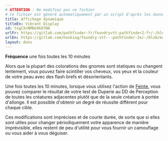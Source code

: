 ```yaml
---
# ATTENTION : Ne modifiez pas ce fichier
# Ce fichier est généré automatiquement par un script d'après les données du module Foundry VTT officiel et de sa traduction
title: Affichage dynamique
titleEn: Vibrant Display
id: txgCXcNMDe9kO7N8
urlFr: https://gitlab.com/pathfinder-fr/foundryvtt-pathfinder2-fr/-/blob/master/data/feats/txgCXcNMDe9kO7N8.htm
urlEn: https://gitlab.com/hooking/foundry-vtt---pathfinder-2e/-/blob/master/packs/data/feats.db/vibrant-display.json
layout: dons
---
```

**Fréquence** une fois toutes les 10 minutes

Alors que la plupart des colorations des gnomes sont statiques ou changent lentement, vous pouvez faire scintiller vos cheveux, vos yeux et la couleur de votre peau avec des flash brefs et désorientants.

Une fois toutes les 10 minutes, lorsque vous utilisez l'action de [Feinte](../actions/feinter.html), vous pouvez comparer le résultat de votre test de Duperie au DD de Perception de toutes les créatures adjacentes plutôt que de la seule créature à portée d'allonge. Il est possible d'obtenir un degré de réussite différent pour chaque cible.

Ces modifications sont imprécises et de courte durée, de sorte que si elles sont utiles pour changer périodiquement votre apparence de manière imprévisible, elles restent de peu d'utilité pour vous fournir un camouflage ou vous aider à vous déguiser.
